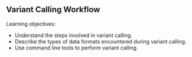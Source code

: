 ## Variant Calling Workflow

Learning objectives:

- Understand the steps involved in variant calling.
- Describe the types of data formats encountered during variant calling.
- Use command line tools to perform variant calling.
